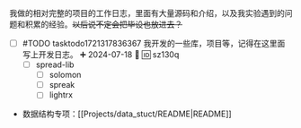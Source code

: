 我做的相对完整的项目的工作日志，里面有大量源码和介绍，以及我实验遇到的问题和积累的经验。~~以后说不定会把毕设也放进去？~~

- [ ] #TODO tasktodo1721317836367 我开发的一些库，项目等，记得在这里面写上开发日志。 ➕ 2024-07-18 🔼 🆔 sz130q
	- [ ] spread-lib
		- [ ] solomon
		- [ ] spreak
		- [ ] lightrx

- 数据结构专项：[[Projects/data_stuct/README|README]]